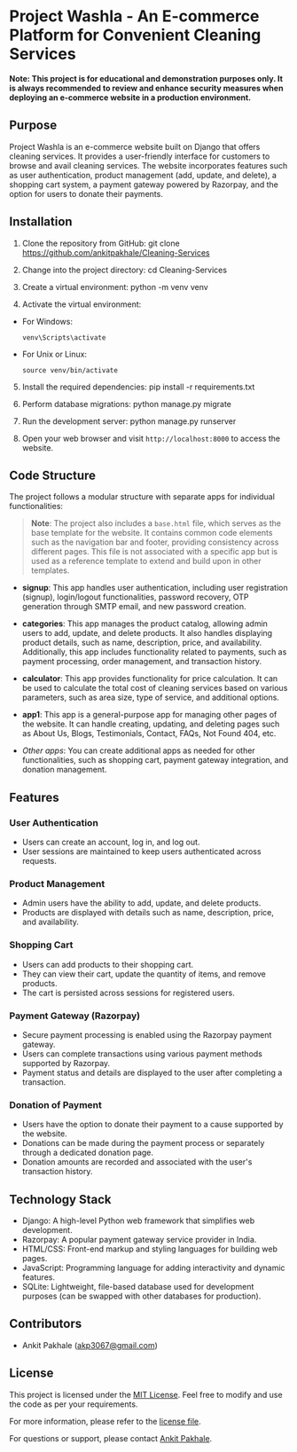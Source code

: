 # Project Washla - An E-commerce Platform for Convenient Cleaning Services

**Note: This project is for educational and demonstration purposes only. It is always recommended to review and enhance security measures when deploying an e-commerce website in a production environment.**

## Purpose

Project Washla is an e-commerce website built on Django that offers cleaning services. It provides a user-friendly interface for customers to browse and avail cleaning services. The website incorporates features such as user authentication, product management (add, update, and delete), a shopping cart system, a payment gateway powered by Razorpay, and the option for users to donate their payments.

## Installation

1. Clone the repository from GitHub:
   git clone https://github.com/ankitpakhale/Cleaning-Services

2. Change into the project directory:
   cd Cleaning-Services

3. Create a virtual environment:
   python -m venv venv

4. Activate the virtual environment:

- For Windows:
  ```
  venv\Scripts\activate
  ```
- For Unix or Linux:
  ```
  source venv/bin/activate
  ```

5. Install the required dependencies:
   pip install -r requirements.txt

6. Perform database migrations:
   python manage.py migrate

7. Run the development server:
   python manage.py runserver

8. Open your web browser and visit `http://localhost:8000` to access the website.

## Code Structure

The project follows a modular structure with separate apps for individual functionalities:

> **Note**: The project also includes a `base.html` file, which serves as the base template for the website. It contains common code elements such as the navigation bar and footer, providing consistency across different pages. This file is not associated with a specific app but is used as a reference template to extend and build upon in other templates.

- **signup**: This app handles user authentication, including user registration (signup), login/logout functionalities, password recovery, OTP generation through SMTP email, and new password creation.

- **categories**: This app manages the product catalog, allowing admin users to add, update, and delete products. It also handles displaying product details, such as name, description, price, and availability. Additionally, this app includes functionality related to payments, such as payment processing, order management, and transaction history.

- **calculator**: This app provides functionality for price calculation. It can be used to calculate the total cost of cleaning services based on various parameters, such as area size, type of service, and additional options.

- **app1**: This app is a general-purpose app for managing other pages of the website. It can handle creating, updating, and deleting pages such as About Us, Blogs, Testimonials, Contact, FAQs, Not Found 404, etc.

- *Other apps*: You can create additional apps as needed for other functionalities, such as shopping cart, payment gateway integration, and donation management.

## Features

### User Authentication

- Users can create an account, log in, and log out.
- User sessions are maintained to keep users authenticated across requests.

### Product Management

- Admin users have the ability to add, update, and delete products.
- Products are displayed with details such as name, description, price, and availability.

### Shopping Cart

- Users can add products to their shopping cart.
- They can view their cart, update the quantity of items, and remove products.
- The cart is persisted across sessions for registered users.

### Payment Gateway (Razorpay)

- Secure payment processing is enabled using the Razorpay payment gateway.
- Users can complete transactions using various payment methods supported by Razorpay.
- Payment status and details are displayed to the user after completing a transaction.

### Donation of Payment

- Users have the option to donate their payment to a cause supported by the website.
- Donations can be made during the payment process or separately through a dedicated donation page.
- Donation amounts are recorded and associated with the user's transaction history.

## Technology Stack

- Django: A high-level Python web framework that simplifies web development.
- Razorpay: A popular payment gateway service provider in India.
- HTML/CSS: Front-end markup and styling languages for building web pages.
- JavaScript: Programming language for adding interactivity and dynamic features.
- SQLite: Lightweight, file-based database used for development purposes (can be swapped with other databases for production).

## Contributors

- Ankit Pakhale (akp3067@gmail.com)

## License
This project is licensed under the [MIT License](LICENSE). Feel free to modify and use the code as per your requirements.

For more information, please refer to the [license file](LICENSE).

For questions or support, please contact [Ankit Pakhale](mailto:akp3067@gmail.com).
